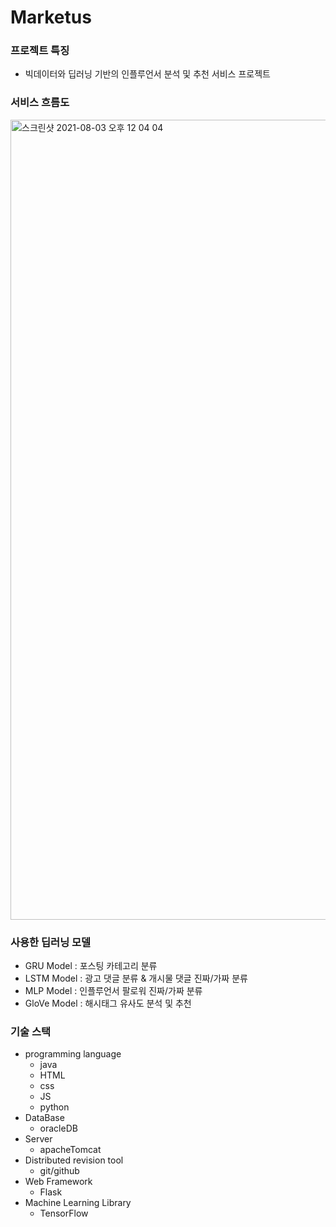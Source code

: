 # Marketus

### 프로젝트 특징
 - 빅데이터와 딥러닝 기반의 인플루언서 분석 및 추천 서비스 프로젝트

### 서비스 흐름도
<img width="1280" alt="스크린샷 2021-08-03 오후 12 04 04" src="https://user-images.githubusercontent.com/74548789/127951841-b915ebaf-2f8b-477b-b4c4-7918edcc270c.png">

### 사용한 딥러닝 모델
- GRU Model : 포스팅 카테고리 분류
- LSTM Model : 광고 댓글 분류 & 개시물 댓글 진짜/가짜 분류
- MLP Model : 인플루언서 팔로워 진짜/가짜 분류
- GloVe Model : 해시태그 유사도 분석 및 추천

### 기술 스택
- programming language
  - java
  - HTML
  - css
  - JS
  - python
- DataBase
  - oracleDB
- Server
  - apacheTomcat
- Distributed revision tool
  - git/github
- Web Framework
  - Flask
- Machine Learning Library
  - TensorFlow
